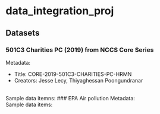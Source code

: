 # data_integration_proj

## Datasets
### 501C3 Charities PC (2019) from NCCS Core Series
Metadata:
* Title: CORE-2019-501C3-CHARITIES-PC-HRMN
* Creators: Jesse Lecy, Thiyaghessan Poongundranar
<br />
Sample data itemns:
### EPA Air pollution
Metadata:
<br />
Sample data items:
